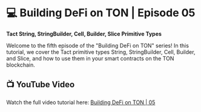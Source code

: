 # 💻 Building DeFi on TON | Episode 05
**Tact String, StringBuilder, Cell, Builder, Slice Primitive Types**

Welcome to the fifth episode of the "Building DeFi on TON" series! In this tutorial, we cover the Tact primitive types String, StringBuilder, Cell, Builder, and Slice, and how to use them in your smart contracts on the TON blockchain.

## 📺 YouTube Video
Watch the full video tutorial here: [Building DeFi on TON | 05](https://www.youtube.com/watch?v=bJ4efAKENrw)
